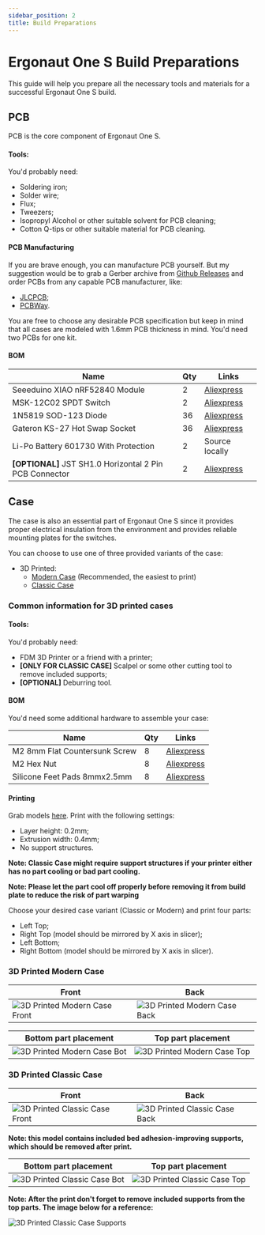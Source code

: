 ```yaml
---
sidebar_position: 2
title: Build Preparations
---
```


# Ergonaut One S Build Preparations

This guide will help you prepare all the necessary tools and materials for a successful Ergonaut One S build.

## PCB

<!-- TODO: Add PCB photo ![PCB](/img/one_pcb.jpg) -->
PCB is the core component of Ergonaut One S.

#### Tools:

You'd probably need:

* Soldering iron;
* Solder wire;
* Flux;
* Tweezers;
* Isopropyl Alcohol or other suitable solvent for PCB cleaning;
* Cotton Q-tips or other suitable material for PCB cleaning.

#### PCB Manufacturing

If you are brave enough, you can manufacture PCB yourself.
But my suggestion would be to grab a Gerber archive from [Github Releases](https://github.com/ergonautkb/one-s/releases/latest) and order PCBs from any capable PCB manufacturer, like:
* [JLCPCB](https://jlcpcb.com/);
* [PCBWay](https://www.pcbway.com/).

You are free to choose any desirable PCB specification but keep in mind that all cases are modeled with 1.6mm PCB thickness in mind.
You'd need two PCBs for one kit.

#### BOM

| Name                                                    | Qty | Links                                                                                     |
| ------------------------------------------------------- | --- | ----------------------------------------------------------------------------------------- |
| Seeeduino XIAO nRF52840 Module                          | 2   | [Aliexpress](https://aliexpress.com/item/1005004459618789.html)                           |
| MSK-12C02 SPDT Switch                                   | 2   | [Aliexpress](https://aliexpress.com/item/4000685483225.html)                              |
| 1N5819 SOD-123 Diode                                    | 36  | [Aliexpress](https://aliexpress.com/item/1005003194674618.html?sku_id=12000024602962922)  |
| Gateron KS-27 Hot Swap Socket                           | 36  | [Aliexpress](https://aliexpress.com/item/1005004128409069.html)                           |
| Li-Po Battery 601730 With Protection                    | 2   | Source locally                                                                            |
| **[OPTIONAL]** JST SH1.0 Horizontal 2 Pin PCB Connector | 2   | [Aliexpress](https://aliexpress.com/item/1005005682408443.html?&sku_id=12000033998015849) |

## Case

The case is also an essential part of Ergonaut One S since it provides proper electrical insulation from the environment and provides reliable mounting plates for the switches.

You can choose to use one of three provided variants of the case:

* 3D Printed:
  * [Modern Case](#3d-printed-modern-case) (Recommended, the easiest to print)
  * [Classic Case](#3d-printed-classic-case)

### Common information for 3D printed cases

#### Tools:

You'd probably need:

* FDM 3D Printer or a friend with a printer;
* **[ONLY FOR CLASSIC CASE]** Scalpel or some other cutting tool to remove included supports;
* **[OPTIONAL]** Deburring tool.

#### BOM

You'd need some additional hardware to assemble your case:

| Name                          | Qty | Links                                                                                    |
| ----------------------------- | --- | ---------------------------------------------------------------------------------------- |
| M2 8mm Flat Countersunk Screw | 8   | [Aliexpress](https://aliexpress.com/item/32975242274.html?sku_id=66696774380)            |
| M2 Hex Nut                    | 8   | [Aliexpress](https://aliexpress.com/item/1005003994209489.html?sku_id=12000027676602569) |
| Silicone Feet Pads 8mmx2.5mm  | 8   | [Aliexpress](https://aliexpress.com/item/32750517847.html)                               |

#### Printing

Grab models [here](https://github.com/ergonautkb/one-s/tree/main/cases/3d). Print with the following settings:

* Layer height: 0.2mm;
* Extrusion width: 0.4mm;
* No support structures.

**Note: Classic Case might require support structures if your printer either has no part cooling or bad part cooling.**

**Note: Please let the part cool off properly before removing it from build plate to reduce the risk of part warping**

Choose your desired case variant (Classic or Modern) and print four parts:
* Left Top;
* Right Top (model should be mirrored by X axis in slicer);
* Left Bottom;
* Right Bottom (model should be mirrored by X axis in slicer).

### 3D Printed Modern Case

| Front                                                  | Back                                                  |
| ------------------------------------------------------ | ----------------------------------------------------- |
| ![3D Printed Modern Case Front](/img/one_modern_1.jpg) | ![3D Printed Modern Case Back](/img/one_modern_2.jpg) |

| Bottom part placement                                        | Top part placement                                           |
| ------------------------------------------------------------ | ------------------------------------------------------------ |
| ![3D Printed Modern Case Bot](/img/one_modern_bot_print.jpg) | ![3D Printed Modern Case Top](/img/one_modern_top_print.jpg) |

### 3D Printed Classic Case

| Front                                                    | Back                                                    |
| -------------------------------------------------------- | ------------------------------------------------------- |
| ![3D Printed Classic Case Front](/img/one_classic_1.jpg) | ![3D Printed Classic Case Back](/img/one_classic_2.jpg) |

**Note: this model contains included bed adhesion-improving supports, which should be removed after print.**

| Bottom part placement                                          | Top part placement                                             |
| -------------------------------------------------------------- | -------------------------------------------------------------- |
| ![3D Printed Classic Case Bot](/img/one_classic_bot_print.jpg) | ![3D Printed Classic Case Top](/img/one_classic_top_print.jpg) |

**Note: After the print don't forget to remove included supports from the top parts. The image below for a reference:**

![3D Printed Classic Case Supports](/img/one_classic_top_supports.jpg)
